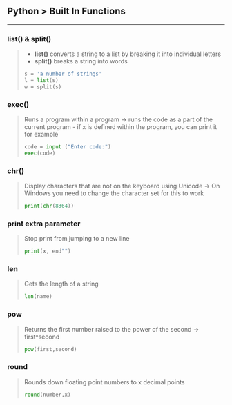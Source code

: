 ## Python > Built In Functions

------

### list() & split()

> - **list()** converts a string to a list by breaking it into individual letters 
> - **split()** breaks a string into words
> ```python 
> s = 'a number of strings'
> l = list(s)
> w = split(s)
>```

### exec()

> Runs a program within a program → runs the code as a part of the current program - if x is defined within the program, you can print it for example
>
> ```python
> code = input ("Enter code:")
> exec(code)
> ```

### chr()

> Display characters that are not on the keyboard using Unicode → On Windows you need to change the character set for this to work
>
> ```python
> print(chr(8364))
> ```

### print extra parameter

> Stop print from jumping to a new line
>
> ```python
> print(x, end"")
> ```

### len

> Gets the length of a string 
>
> ```python
> len(name)
> ```

### pow

> Returns the first number raised to the power of the second → first^second 
>
> ```python
> pow(first,second)
> ```

### round

> Rounds down floating point numbers to x decimal points
>
> ```python
> round(number,x)
> ```